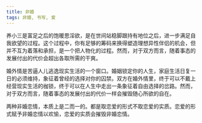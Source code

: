 ```yaml
---
title: 非婚
tags: 非婚, 书写, 爱
---
```



养小三是富足之后的饱暖思淫欲，是在世间站稳脚跟持有地位之后，进一步满足自我欲望的过程。这个过程中，你有足够的筹码来换得塑造理想异性伴侣的机会，但并不互为着落和承担，是一个把人物化的过程。然而，对于双方而言，随着事态的发展付出的代价会超出各取所需的干爽。

婚外情是苦逼人儿逃逸现实生活的一个窗口。婚姻锁定你的人生，家庭生活日复一日的必须维持，象征着曾经的选择对你的囚禁。双方在婚外情里，终于可以不戴上经营现实生活的枷锁，终于可以在人生中走出一条象征着自由选择的岔路。然而，对于双方而言，随着事态的发展付出的代价一样会摧毁随心所欲的自在。

两种非婚恋情，本质上是二而一的。都是取恋爱的形式不取恋爱的实质。恋爱的形式赋予非婚恋情以欢愉，恋爱的实质会摧毁非婚恋情。

